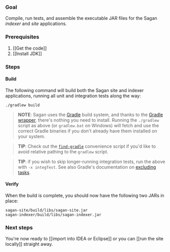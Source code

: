 ### Goal

Compile, run tests, and assemble the executable JAR files for the Sagan *indexer* and *site* applications.

### Prerequisites

1. [[Get the code]]
2. [[Install JDK]]

### Steps

#### Build

The following command will build both the Sagan site and indexer applications, running all unit and integration tests along the way:

    ./gradlew build

> **NOTE**: Sagan uses the [Gradle](http://gradle.org) build system, and thanks to the [Gradle wrapper](http://www.gradle.org/docs/current/userguide/gradle_wrapper.html), there's nothing you need to install. Running the `./gradlew` script as above (or `gradlew.bat` on Windows) will fetch and use the correct Gradle binaries if you don't already have them installed on your system.
    
> **TIP**: Check out the [`find-gradle`](https://github.com/cbeams/shell-scripts/blob/master/find-gradle) convenience script if you'd like to avoid relative pathing to the `gradlew` script.
    
> **TIP**: if you wish to skip longer-running integration tests, run the above with `-x integTest`. See also Gradle's documentation on [excluding tasks](http://www.gradle.org/docs/current/userguide/tutorial_gradle_command_line.html#sec:excluding_tasks_from_the_command_line).


#### Verify

When the build is complete, you should now have the following two JARs in place:

    sagan-site/build/libs/sagan-site.jar
    sagan-indexer/build/libs/sagan-indexer.jar

### Next steps

You're now ready to [[import into IDEA or Eclipse]] or you can [[run the site locally]] straight away.


